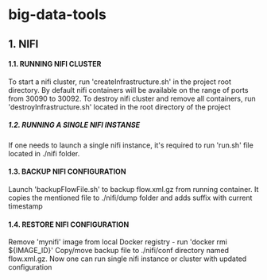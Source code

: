 # big-data-tools

## 1. NIFI

#### 1.1. RUNNING NIFI CLUSTER

To start a nifi cluster, run 'createInfrastructure.sh' in the project root directory. 
By default nifi containers will be available on the range of ports from 30090 to 30092.
To destroy nifi cluster and remove all containers, run 'destroyInfrastructure.sh' located in the root directory of the project
 
 
##### 1.2. RUNNING A SINGLE NIFI INSTANSE

If one needs to launch a single nifi instance, it's required to run 'run.sh' file located in ./nifi folder.   


#### 1.3. BACKUP NIFI CONFIGURATION

Launch 'backupFlowFile.sh' to backup flow.xml.gz from running container.
It copies the mentioned file to ./nifi/dump folder and adds suffix with current timestamp


#### 1.4. RESTORE NIFI CONFIGURATION

Remove 'mynifi' image from local Docker registry  - run 'docker rmi ${IMAGE_ID}' 
Copy/move backup file to ./nifi/conf directory named flow.xml.gz.
Now one can run single nifi instance or cluster with updated configuration

